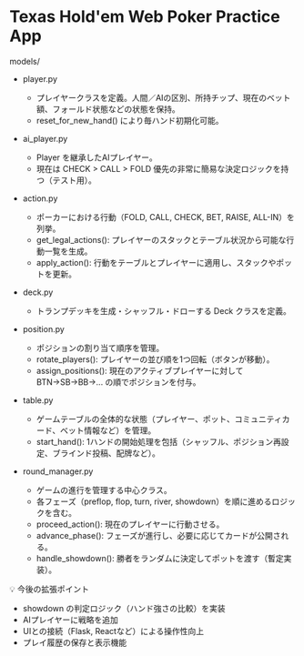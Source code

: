 # Texas Hold'em Web Poker Practice App

models/

- player.py  
  - プレイヤークラスを定義。人間／AIの区別、所持チップ、現在のベット額、フォールド状態などの状態を保持。  
  - reset_for_new_hand() により毎ハンド初期化可能。

- ai_player.py  
  - Player を継承したAIプレイヤー。  
  - 現在は CHECK > CALL > FOLD 優先の非常に簡易な決定ロジックを持つ（テスト用）。

- action.py  
  - ポーカーにおける行動（FOLD, CALL, CHECK, BET, RAISE, ALL-IN）を列挙。  
  - get_legal_actions(): プレイヤーのスタックとテーブル状況から可能な行動一覧を生成。  
  - apply_action(): 行動をテーブルとプレイヤーに適用し、スタックやポットを更新。

- deck.py  
  - トランプデッキを生成・シャッフル・ドローする Deck クラスを定義。

- position.py  
  - ポジションの割り当て順序を管理。  
  - rotate_players(): プレイヤーの並び順を1つ回転（ボタンが移動）。  
  - assign_positions(): 現在のアクティブプレイヤーに対して BTN→SB→BB→... の順でポジションを付与。

- table.py  
  - ゲームテーブルの全体的な状態（プレイヤー、ポット、コミュニティカード、ベット情報など）を管理。  
  - start_hand(): 1ハンドの開始処理を包括（シャッフル、ポジション再設定、ブラインド投稿、配牌など）。

- round_manager.py  
  - ゲームの進行を管理する中心クラス。  
  - 各フェーズ（preflop, flop, turn, river, showdown）を順に進めるロジックを含む。  
  - proceed_action(): 現在のプレイヤーに行動させる。  
  - advance_phase(): フェーズが進行し、必要に応じてカードが公開される。  
  - handle_showdown(): 勝者をランダムに決定してポットを渡す（暫定実装）。


💡 今後の拡張ポイント

- showdown の判定ロジック（ハンド強さの比較）を実装  
- AIプレイヤーに戦略を追加  
- UIとの接続（Flask, Reactなど）による操作性向上  
- プレイ履歴の保存と表示機能